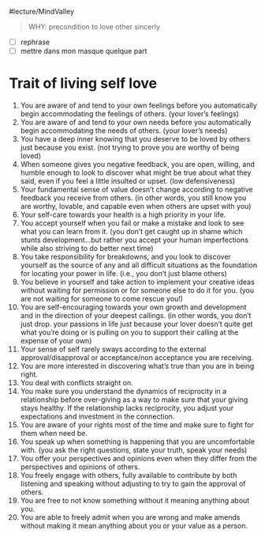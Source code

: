 #lecture/MindValley 

> WHY: precondition to love other sincerly

- [ ] rephrase
- [ ] mettre dans mon masque quelque part 
# Trait of living self love
1. You are aware of and tend to your own feelings before you automatically begin accommodating the feelings of others. (your lover’s feelings)
2. You are aware of and tend to your own needs before you automatically begin accommodating the needs of others. (your lover’s needs)
3. You have a deep inner knowing that you deserve to be loved by others just because you exist. (not trying to prove you are worthy of being loved)
4. When someone gives you negative feedback, you are open, willing, and humble enough to look to discover what might be true about what they said, even if you feel a little insulted or upset. (low defensiveness)
5. Your fundamental sense of value doesn’t change according to negative feedback you receive from others. (in other words, you still know you are worthy, lovable, and capable even when others are upset with you)
6. Your self-care towards your health is a high priority in your life.
7. You accept yourself when you fail or make a mistake and look to see what you can learn from it. (you don’t get caught up in shame which stunts development…but rather you accept your human imperfections while also striving to do better next time)
8. You take responsibility for breakdowns, and you look to discover yourself as the source of any and all difficult situations as the foundation for locating your power in life. (i.e., you don’t just blame others)
9. You believe in yourself and take action to implement your creative ideas without waiting for permission or for someone else to do it for you. (you are not waiting for someone to come rescue you!)
10. You are self-encouraging towards your own growth and development and in the direction of your deepest callings. (in other words, you don’t just drop. your passions in life just because your lover doesn’t quite get what you’re doing or is pulling on you to support their calling at the expense of your own)
11. Your sense of self rarely sways according to the external approval/disapproval or acceptance/non acceptance you are receiving.
12. You are more interested in discovering what’s true than you are in being right.
13. You deal with conflicts straight on.
14. You make sure you understand the dynamics of reciprocity in a relationship before over-giving as a way to make sure that your giving stays healthy. If the relationship lacks reciprocity, you adjust your expectations and investment in the connection.
15. You are aware of your rights most of the time and make sure to fight for them when need be.
16. You speak up when something is happening that you are uncomfortable with. (you ask the right questions, state your truth, speak your needs)
17. You offer your perspectives and opinions even when they differ from the perspectives and opinions of others.
18. You freely engage with others, fully available to contribute by both listening and speaking without adjusting to try to gain the approval of others.
19. You are free to not know something without it meaning anything about you.
20. You are able to freely admit when you are wrong and make amends without making it mean anything about you or your value as a person.